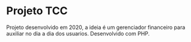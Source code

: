 # Projeto TCC

Projeto desenvolvido em 2020, a ideia é um gerenciador financeiro para auxiliar no dia a dia dos usuarios. Desenvolvido com PHP.
